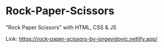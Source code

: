# Rock-Paper-Scissors
"Rock Paper Scissors" with HTML, CSS &amp; JS

Link: https://rock-paper-scissors-by-jorgevidovic.netlify.app/
